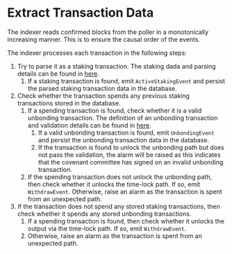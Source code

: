 # Extract Transaction Data

The indexer reads confirmed blocks from the poller in a monotonically 
increasing manner. This is to ensure the causal order of the events. 

The indexer processes each transaction in the following steps:
1. Try to parse it as a staking transaction. The staking dada and parsing 
   details can be found in [here](./doc/staking_tx.md). 
   1. If a staking transaction is found, emit `ActiveStakingEvent` and 
      persist the parsed staking transaction data in the database.
2. Check whether the transaction spends any previous staking transactions 
   stored in the database. 
   1. If a spending transaction is found, check whether it is a valid unbonding 
      transaction. The definition of an unbonding transaction and validation 
      details can be found in [here](./doc/unbonding_tx.md).
      1. If a valid unbonding transaction is found, emit `UnbondingEvent` and 
         persist the unbonding transaction data in the database. 
      2. If the transaction is found to unlock the unbonding path but does 
         not pass the validation, the alarm will be raised as this indicates 
         that the covenant committee has signed on an invalid unbonding 
         transaction.
   2. If the spending transaction does not unlock the unbonding path, then 
      check whether it unlocks the time-lock path. If so, emit 
      `WithdrawEvent`. Otherwise, raise an alarm as the transaction is spent 
      from an unexpected path.
3. If the transaction does not spend any stored staking transactions, then 
   check whether it spends any stored unbonding transactions.
   1. If a spending transaction is found, then check whether it unlocks the 
      output via the time-lock path. If so, emit `WithdrawEvent`.
   2. Otherwise, raise an alarm as the transaction is spent from an 
      unexpected path.
